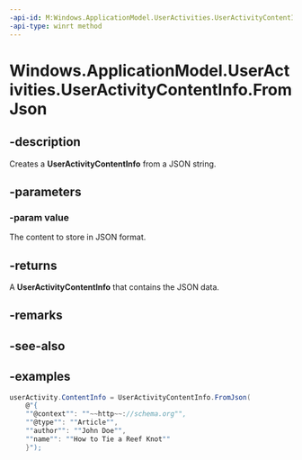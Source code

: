 ```yaml
---
-api-id: M:Windows.ApplicationModel.UserActivities.UserActivityContentInfo.FromJson(System.String)
-api-type: winrt method
---
```


<!-- Method syntax.
public UserActivityContentInfo UserActivityContentInfo.FromJson(String value)
-->

# Windows.ApplicationModel.UserActivities.UserActivityContentInfo.FromJson

## -description
Creates a **UserActivityContentInfo** from a JSON string.

## -parameters
### -param value
The content to store in JSON format.

## -returns
A **UserActivityContentInfo** that contains the JSON data.

## -remarks

## -see-also

## -examples
```csharp
userActivity.ContentInfo = UserActivityContentInfo.FromJson(
    @"{
    ""@context"": ""~~http~~://schema.org"",
    ""@type"": ""Article"",
    ""author"": ""John Doe"",
    ""name"": ""How to Tie a Reef Knot""
    }");
```
